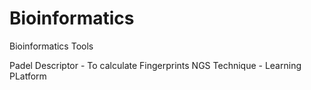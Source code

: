 # Bioinformatics
Bioinformatics Tools

Padel Descriptor - To calculate Fingerprints
NGS Technique - Learning PLatform
